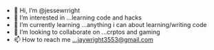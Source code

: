 - 👋 Hi, I’m @jessewrright
- 👀 I’m interested in ...learning code and hacks 
- 🌱 I’m currently learning ...anything i can about learning/writing code
- 💞️ I’m looking to collaborate on ...crptos and gaming 
- 📫 How to reach me ...jaywright3553@gmail.com

<!---
jessewrright/jessewrright is a ✨ special ✨ repository because its `README.md` (this file) appears on your GitHub profile.
You can click the Preview link to take a look at your changes.
--->
